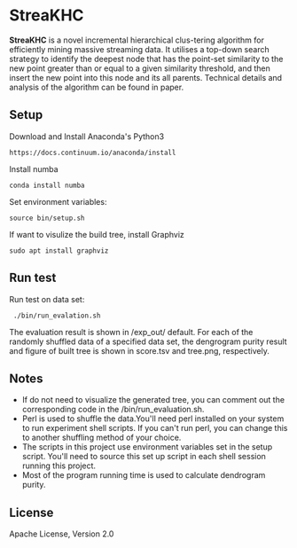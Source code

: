 # StreaKHC #
**StreaKHC**  is a novel incremental hierarchical clus-tering algorithm for efficiently mining massive streaming data. It utilises a top-down search strategy to identify the deepest node that has the point-set similarity to the new point greater than or equal to a given similarity threshold, and then insert the new point into this node and its all parents. Technical details and analysis of the algorithm can be found in paper.


## Setup ##

Download and Install Anaconda's Python3

```
https://docs.continuum.io/anaconda/install
```

Install numba

```
conda install numba
```

Set environment variables:

```
source bin/setup.sh
```

If want to visulize the build tree, install Graphviz

```
sudo apt install graphviz
```

## Run test ##

Run test on data set:
```
 ./bin/run_evalation.sh
```

The evaluation result is shown in /exp_out/ default. For each of the randomly shuffled data of a specified data set, the dengrogram purity result and figure of built tree is shown in score.tsv and tree.png, respectively.

## Notes ##

  - If do not need to visualize the generated tree, you can comment out the corresponding code in the /bin/run_evaluation.sh.
  - Perl is used to shuffle the data.You'll need perl installed on your system to run experiment shell scripts.  If you can't run perl, you can change this to another shuffling method of your choice.
  - The scripts in this project use environment variables set in the setup script. You'll need to source this set up script in each shell session running this project.
  - Most of the program running time is used to calculate dendrogram purity.

## License ##

Apache License, Version 2.0